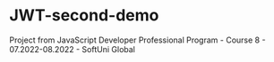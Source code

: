 # JWT-second-demo
Project from JavaScript Developer Professional Program - Course 8 - 07.2022-08.2022 - SoftUni Global
